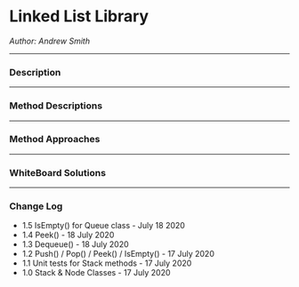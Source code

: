 # Linked List Library

*Author: Andrew Smith*

---
### Description

---

### Method Descriptions

---

### Method Approaches

---
### WhiteBoard Solutions


---
### Change Log

- 1.5 IsEmpty() for Queue class - July 18 2020
- 1.4 Peek() - 18 July 2020
- 1.3 Dequeue() - 18 July 2020
- 1.2 Push() / Pop() / Peek() / IsEmpty() - 17 July 2020
- 1.1 Unit tests for Stack methods - 17 July 2020
- 1.0 Stack & Node Classes - 17 July 2020
